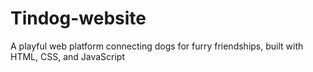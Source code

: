 # Tindog-website
A playful web platform connecting dogs for furry friendships, built with HTML, CSS, and JavaScript
